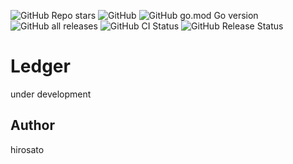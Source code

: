 ![GitHub Repo stars](https://img.shields.io/github/stars/hirosato/ledger?style=social)
![GitHub](https://img.shields.io/github/license/hirosato/ledger)
![GitHub go.mod Go version](https://img.shields.io/github/go-mod/go-version/hirosato/ledger)
![GitHub all releases](https://img.shields.io/github/downloads/hirosato/ledger/total)
![GitHub CI Status](https://img.shields.io/github/workflow/status/hirosato/ledger/ci?label=CI)
![GitHub Release Status](https://img.shields.io/github/workflow/status/hirosato/ledger/Release?label=release)

# Ledger
under development


## Author
hirosato
